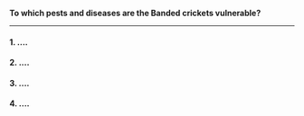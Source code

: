 **To which pests and diseases are the Banded crickets vulnerable?**

***

#### 1. ....

#### 2. ....

#### 3. ....

#### 4. ....
